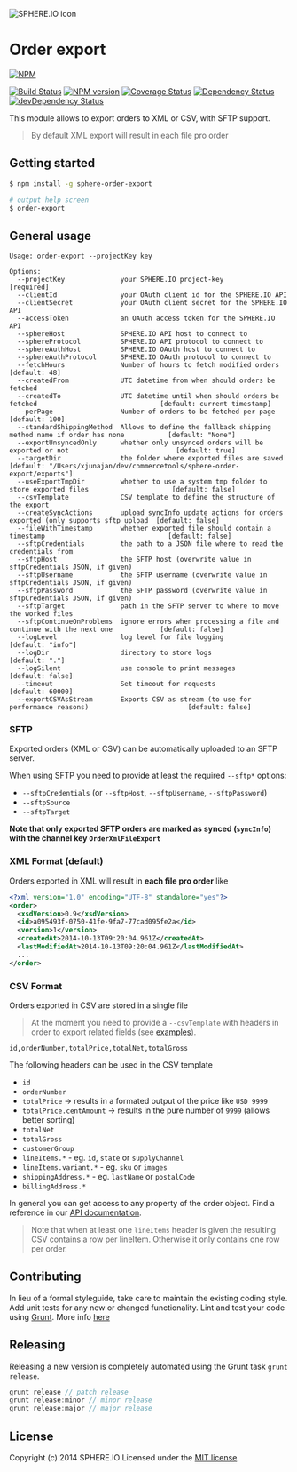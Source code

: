 ![SPHERE.IO icon](https://admin.sphere.io/assets/images/sphere_logo_rgb_long.png)

# Order export

[![NPM](https://nodei.co/npm/sphere-order-export.png?downloads=true)](https://www.npmjs.org/package/sphere-order-export)

[![Build Status](https://secure.travis-ci.org/sphereio/sphere-order-export.png?branch=master)](http://travis-ci.org/sphereio/sphere-order-export) [![NPM version](https://badge.fury.io/js/sphere-order-export.png)](http://badge.fury.io/js/sphere-order-export) [![Coverage Status](https://coveralls.io/repos/sphereio/sphere-order-export/badge.png)](https://coveralls.io/r/sphereio/sphere-order-export) [![Dependency Status](https://david-dm.org/sphereio/sphere-order-export.png?theme=shields.io)](https://david-dm.org/sphereio/sphere-order-export) [![devDependency Status](https://david-dm.org/sphereio/sphere-order-export/dev-status.png?theme=shields.io)](https://david-dm.org/sphereio/sphere-order-export#info=devDependencies)

This module allows to export orders to XML or CSV, with SFTP support.

> By default XML export will result in each file pro order

## Getting started

```bash
$ npm install -g sphere-order-export

# output help screen
$ order-export
```

## General usage
```$xslt
Usage: order-export --projectKey key

Options:
  --projectKey              your SPHERE.IO project-key                                                     [required]
  --clientId                your OAuth client id for the SPHERE.IO API
  --clientSecret            your OAuth client secret for the SPHERE.IO API
  --accessToken             an OAuth access token for the SPHERE.IO API
  --sphereHost              SPHERE.IO API host to connect to
  --sphereProtocol          SPHERE.IO API protocol to connect to
  --sphereAuthHost          SPHERE.IO OAuth host to connect to
  --sphereAuthProtocol      SPHERE.IO OAuth protocol to connect to
  --fetchHours              Number of hours to fetch modified orders                                       [default: 48]
  --createdFrom             UTC datetime from when should orders be fetched                                    
  --createdTo               UTC datetime until when should orders be fetched                               [default: current timestamp]
  --perPage                 Number of orders to be fetched per page                                        [default: 100]
  --standardShippingMethod  Allows to define the fallback shipping method name if order has none           [default: "None"]
  --exportUnsyncedOnly      whether only unsynced orders will be exported or not                           [default: true]
  --targetDir               the folder where exported files are saved                                      [default: "/Users/xjunajan/dev/commercetools/sphere-order-export/exports"]
  --useExportTmpDir         whether to use a system tmp folder to store exported files                     [default: false]
  --csvTemplate             CSV template to define the structure of the export
  --createSyncActions       upload syncInfo update actions for orders exported (only supports sftp upload  [default: false]
  --fileWithTimestamp       whether exported file should contain a timestamp                               [default: false]
  --sftpCredentials         the path to a JSON file where to read the credentials from
  --sftpHost                the SFTP host (overwrite value in sftpCredentials JSON, if given)
  --sftpUsername            the SFTP username (overwrite value in sftpCredentials JSON, if given)
  --sftpPassword            the SFTP password (overwrite value in sftpCredentials JSON, if given)
  --sftpTarget              path in the SFTP server to where to move the worked files
  --sftpContinueOnProblems  ignore errors when processing a file and continue with the next one            [default: false]
  --logLevel                log level for file logging                                                     [default: "info"]
  --logDir                  directory to store logs                                                        [default: "."]
  --logSilent               use console to print messages                                                  [default: false]
  --timeout                 Set timeout for requests                                                       [default: 60000]
  --exportCSVAsStream       Exports CSV as stream (to use for performance reasons)                         [default: false]
```


### SFTP
Exported orders (XML or CSV) can be automatically uploaded to an SFTP server.

When using SFTP you need to provide at least the required `--sftp*` options:
- `--sftpCredentials` (or `--sftpHost`, `--sftpUsername`, `--sftpPassword`)
- `--sftpSource`
- `--sftpTarget`

**Note that only exported SFTP orders are marked as synced (`syncInfo`) with the channel key `OrderXmlFileExport`**

### XML Format (default)
Orders exported in XML will result in **each file pro order** like

```xml
<?xml version="1.0" encoding="UTF-8" standalone="yes"?>
<order>
  <xsdVersion>0.9</xsdVersion>
  <id>a095493f-0750-41fe-9fa7-77cad095fe2a</id>
  <version>1</version>
  <createdAt>2014-10-13T09:20:04.961Z</createdAt>
  <lastModifiedAt>2014-10-13T09:20:04.961Z</lastModifiedAt>
  ...
</order>
```

### CSV Format
Orders exported in CSV are stored in a single file

> At the moment you need to provide a `--csvTemplate` with headers in order to export related fields (see [examples](data)).

```csv
id,orderNumber,totalPrice,totalNet,totalGross
```

The following headers can be used in the CSV template
- `id`
- `orderNumber`
- `totalPrice` -> results in a formated output of the price like `USD 9999`
- `totalPrice.centAmount` -> results in the pure number of `9999` (allows better sorting)
- `totalNet`
- `totalGross`
- `customerGroup`
- `lineItems.*` - eg. `id`, `state` or `supplyChannel`
- `lineItems.variant.*` - eg. `sku` or `images`
- `shippingAddress.*` - eg. `lastName` or `postalCode`
- `billingAddress.*`

In general you can get access to any property of the order object. Find a reference in our [API documentation](http://dev.sphere.io/http-api-projects-orders.html#order).

> Note that when at least one `lineItems` header is given the resulting CSV contains a row per lineItem. Otherwise it only contains one row per order.


## Contributing
In lieu of a formal styleguide, take care to maintain the existing coding style. Add unit tests for any new or changed functionality. Lint and test your code using [Grunt](http://gruntjs.com/).
More info [here](CONTRIBUTING.md)

## Releasing
Releasing a new version is completely automated using the Grunt task `grunt release`.

```javascript
grunt release // patch release
grunt release:minor // minor release
grunt release:major // major release
```

## License
Copyright (c) 2014 SPHERE.IO
Licensed under the [MIT license](LICENSE-MIT).

